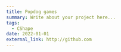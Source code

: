```yaml
---
title: Popdog games
summary: Write about your project here...
tags:
  - CShape
date: 2022-01-01
external_link: http://github.com
---
```

